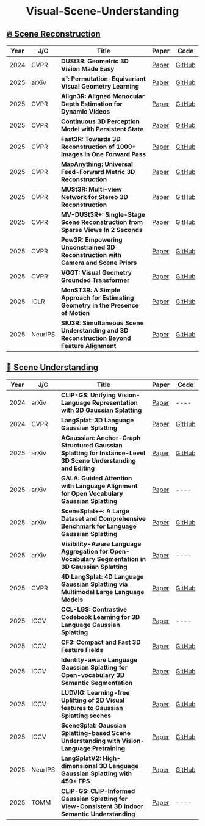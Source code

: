 <h1 align="center">
  <b>Visual-Scene-Understanding </b>
</h1>



## [🔥 Scene Reconstruction](#scene-reconstruction)  


| Year | J/C | Title | Paper | Code |
|------|-----------|-------|-------|------|
| 2024 | CVPR | **DUSt3R: Geometric 3D Vision Made Easy** | [Paper](https://openaccess.thecvf.com/content/CVPR2024/html/Wang_DUSt3R_Geometric_3D_Vision_Made_Easy_CVPR_2024_paper.html) | [GitHub](https://github.com/naver/dust3r) |
| 2025 | arXiv | **π³: Permutation-Equivariant Visual Geometry Learning** | [Paper](https://arxiv.org/abs/2507.13347) | [GitHub](https://github.com/yyfz/Pi3) |
| 2025 | CVPR | **Align3R: Aligned Monocular Depth Estimation for Dynamic Videos** | [Paper](https://arxiv.org/abs/2412.03079) | [GitHub](https://github.com/jiah-cloud/Align3R) |
| 2025 | CVPR | **Continuous 3D Perception Model with Persistent State** | [Paper](https://arxiv.org/pdf/2501.12387) | [GitHub](https://github.com/CUT3R/CUT3R) |
| 2025 | CVPR | **Fast3R: Towards 3D Reconstruction of 1000+ Images in One Forward Pass** | [Paper](https://arxiv.org/abs/2501.13928) | [GitHub](https://github.com/facebookresearch/fast3r) |
| 2025 | CVPR | **MapAnything: Universal Feed-Forward Metric 3D Reconstruction** | [Paper](https://arxiv.org/abs/2509.13414) | [GitHub](https://github.com/facebookresearch/map-anything) |
| 2025 | CVPR | **MUSt3R: Multi-view Network for Stereo 3D Reconstruction** | [Paper](https://openaccess.thecvf.com/content/CVPR2025/html/Cabon_MUSt3R_Multi-view_Network_for_Stereo_3D_Reconstruction_CVPR_2025_paper.html) | [GitHub](https://github.com/naver/must3r) |
| 2025 | CVPR | **MV-DUSt3R+: Single-Stage Scene Reconstruction from Sparse Views In 2 Seconds** | [Paper](https://arxiv.org/abs/2412.06974) | [GitHub](https://github.com/facebookresearch/mvdust3r) |
| 2025 | CVPR | **Pow3R: Empowering Unconstrained 3D  Reconstruction with Camera and Scene Priors** | [Paper](https://openaccess.thecvf.com/content/CVPR2025/papers/Jang_Pow3R_Empowering_Unconstrained_3D_Reconstruction_with_Camera_and_Scene_Priors_CVPR_2025_paper.pdf#:~:text=In%20this%20paper%2C%20we%20introduce%20Pow3R%2C%20a%20new,sparse%20or%20dense%20depth%2C%20or%20relative%20camera%20poses.) | [GitHub](https://github.com/naver/pow3r) |
| 2025 | CVPR | **VGGT: Visual Geometry Grounded Transformer** | [Paper](https://arxiv.org/abs/2503.11651) | [GitHub](https://github.com/facebookresearch/vggt) |
| 2025 | ICLR | **MonST3R: A Simple Approach for Estimating Geometry in the Presence of Motion** | [Paper](https://monst3r-project.github.io/files/monst3r_paper.pdf) | [GitHub](https://github.com/Junyi42/monst3r) |
| 2025 | NeurIPS | **SIU3R: Simultaneous Scene Understanding and 3D Reconstruction Beyond Feature Alignment** | [Paper](https://arxiv.org/abs/2507.02705) | [GitHub](https://github.com/WU-CVGL/SIU3R) |










## [🚀 Scene Understanding](#scene-understanding)  


| Year | J/C | Title | Paper | Code |
|------|-----------|-------|-------|------|
| 2024 | arXiv | **CLIP-GS: Unifying Vision-Language Representation with 3D Gaussian Splatting** | [Paper](https://arxiv.org/pdf/2412.19142) | ---- |
| 2024 | CVPR | **LangSplat: 3D Language Gaussian Splatting** | [Paper](https://arxiv.org/pdf/2312.16084) | [GitHub](https://github.com/minghanqin/LangSplat) |
| 2025 | arXiv | **AGaussian: Anchor-Graph Structured Gaussian Splatting for Instance-Level 3D Scene Understanding and Editing** | [Paper](https://arxiv.org/pdf/2508.01740) | [GitHub](https://github.com/DyllanElliia/AGaussian) |
| 2025 | arXiv | **GALA: Guided Attention with Language Alignment for Open Vocabulary Gaussian Splatting** | [Paper](https://arxiv.org/pdf/2508.14278) | ---- |
| 2025 | arXiv | **SceneSplat++: A Large Dataset and Comprehensive   Benchmark for Language Gaussian Splatting** | [Paper](https://arxiv.org/pdf/2506.08710) | [GitHub](https://github.com/unique1i/SceneSplat_Benchmark) |
| 2025 | arXiv | **Visibility-Aware Language Aggregation for Open-Vocabulary Segmentation in 3D Gaussian Splatting** | [Paper](https://arxiv.org/abs/2509.05515) | ---- |
| 2025 | CVPR | **4D LangSplat: 4D Language Gaussian Splatting via Multimodal Large Language Models** | [Paper](https://arxiv.org/pdf/2503.10437) | [GitHub](https://github.com/zrporz/4DLangSplat) |
| 2025 | ICCV | **CCL-LGS: Contrastive Codebook Learning for 3D Language Gaussian Splatting** | [Paper](https://arxiv.org/pdf/2505.20469) | ---- |
| 2025 | ICCV | **CF3: Compact and Fast 3D Feature Fields** | [Paper](https://arxiv.org/pdf/2508.05254) | [GitHub](https://github.com/SNU-VGILab/CF3) |
| 2025 | ICCV | **Identity-aware Language Gaussian Splatting for Open-vocabulary 3D Semantic Segmentation** | [Paper](https://openaccess.thecvf.com/content/ICCV2025/papers/Jang_Identity-aware_Language_Gaussian_Splatting_for_Open-vocabulary_3D_Semantic_Segmentation_ICCV_2025_paper.pdf) | [GitHub](https://github.com/DCVL-3D/ILGS_release) |
| 2025 | ICCV | **LUDVIG: Learning-free Uplifting of 2D Visual features to Gaussian Splatting scenes** | [Paper](https://arxiv.org/pdf/2410.14462) | [GitHub](https://github.com/naver/ludvig) |
| 2025 | ICCV | **SceneSplat: Gaussian Splatting-based Scene Understanding with Vision-Language Pretraining** | [Paper](https://arxiv.org/pdf/2503.18052) | [GitHub](https://github.com/unique1i/SceneSplat) |
| 2025 | NeurIPS | **LangSplatV2: High-dimensional 3D Language Gaussian Splatting with 450+ FPS** | [Paper](https://arxiv.org/pdf/2507.07136) | [GitHub](https://github.com/ZhaoYujie2002/LangSplatV2) |
| 2025 | TOMM | **CLIP-GS: CLIP-Informed Gaussian Splatting for View-Consistent 3D Indoor Semantic Understanding** | [Paper](https://dl.acm.org/doi/pdf/10.1145/3746284) | ---- |








